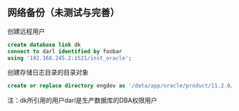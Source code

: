 ## 网络备份（未测试与完善）

创建远程用户

```sql
create database link dk
connect to darl identified by foobar
using '192.168.245.2:1521/inst_oracle';
```

 创建存储日志目录的目录对象

```sql
create or replace directory engdev as '/data/app/oracle/product/11.2.0/remotesave/';
```

注：dk所引用的用户darl是生产数据库的DBA权限用户

